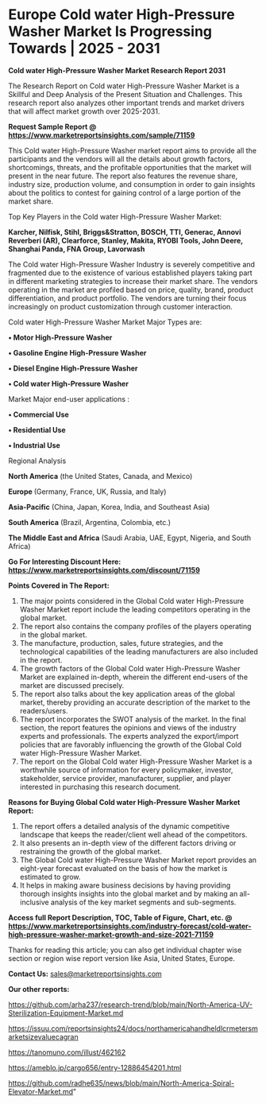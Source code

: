 # Europe Cold water High-Pressure Washer Market Is Progressing Towards | 2025 - 2031

<strong>Cold water High-Pressure Washer Market Research Report 2031</strong>

The Research Report on Cold water High-Pressure Washer Market is a Skillful and Deep Analysis of the Present Situation and Challenges. This research report also analyzes other important trends and market drivers that will affect market growth over 2025-2031.

<strong>Request Sample Report @ <a href=https://www.marketreportsinsights.com/sample/71159>https://www.marketreportsinsights.com/sample/71159</a></strong>

This Cold water High-Pressure Washer market report aims to provide all the participants and the vendors will all the details about growth factors, shortcomings, threats, and the profitable opportunities that the market will present in the near future. The report also features the revenue share, industry size, production volume, and consumption in order to gain insights about the politics to contest for gaining control of a large portion of the market share.

Top Key Players in the Cold water High-Pressure Washer Market:

<strong>Karcher, Nilfisk, Stihl, Briggs&Stratton, BOSCH, TTI, Generac, Annovi Reverberi (AR), Clearforce, Stanley, Makita, RYOBI Tools, John Deere, Shanghai Panda, FNA Group, Lavorwash</strong>

The Cold water High-Pressure Washer Industry is severely competitive and fragmented due to the existence of various established players taking part in different marketing strategies to increase their market share. The vendors operating in the market are profiled based on price, quality, brand, product differentiation, and product portfolio. The vendors are turning their focus increasingly on product customization through customer interaction.

Cold water High-Pressure Washer Market Major Types are:

<strong>• Motor High-Pressure Washer

• Gasoline Engine High-Pressure Washer

• Diesel Engine High-Pressure Washer

• Cold water High-Pressure Washer</strong>

Market Major end-user applications :

<strong>• Commercial Use

• Residential Use

• Industrial Use</strong>

Regional Analysis

</u><strong><b>North America</b></strong> (the United States, Canada, and Mexico)

<strong><b>Europe </b></strong>(Germany, France, UK, Russia, and Italy)

<strong><b>Asia-Pacific</b></strong> (China, Japan, Korea, India, and Southeast Asia)

<strong><b>South America</b></strong> (Brazil, Argentina, Colombia, etc.)

<strong><b>The Middle East and Africa</b></strong> (Saudi Arabia, UAE, Egypt, Nigeria, and South Africa)

<strong>Go For Interesting Discount Here: <a href=https://www.marketreportsinsights.com/discount/71159>https://www.marketreportsinsights.com/discount/71159</a></strong>

<strong>Points Covered in The Report:</strong>
<ol>
  <li>The major points considered in the Global Cold water High-Pressure Washer Market report include the leading competitors operating in the global market.</li>
  <li>The report also contains the company profiles of the players operating in the global market.</li>
  <li>The manufacture, production, sales, future strategies, and the technological capabilities of the leading manufacturers are also included in the report.</li>
  <li>The growth factors of the Global Cold water High-Pressure Washer Market are explained in-depth, wherein the different end-users of the market are discussed precisely.</li>
  <li>The report also talks about the key application areas of the global market, thereby providing an accurate description of the market to the readers/users.</li>
  <li>The report incorporates the SWOT analysis of the market. In the final section, the report features the opinions and views of the industry experts and professionals. The experts analyzed the export/import policies that are favorably influencing the growth of the Global Cold water High-Pressure Washer Market.</li>
  <li>The report on the Global Cold water High-Pressure Washer Market is a worthwhile source of information for every policymaker, investor, stakeholder, service provider, manufacturer, supplier, and player interested in purchasing this research document.</li>
</ol>
<strong>Reasons for Buying Global Cold water High-Pressure Washer Market Report:</strong>

<ol>
  <li>The report offers a detailed analysis of the dynamic competitive landscape that keeps the reader/client well ahead of the competitors.</li>
  <li>It also presents an in-depth view of the different factors driving or restraining the growth of the global market.</li>
  <li>The Global Cold water High-Pressure Washer Market report provides an eight-year forecast evaluated on the basis of how the market is estimated to grow.</li>
  <li>It helps in making aware business decisions by having providing thorough insights insights into the global market and by making an all-inclusive analysis of the key market segments and sub-segments.</li>
</ol>
<strong>Access full Report Description, TOC, Table of Figure, Chart, etc. @ <a href=https://www.marketreportsinsights.com/industry-forecast/cold-water-high-pressure-washer-market-growth-and-size-2021-71159>https://www.marketreportsinsights.com/industry-forecast/cold-water-high-pressure-washer-market-growth-and-size-2021-71159</a></strong>


Thanks for reading this article; you can also get individual chapter wise section or region wise report version like Asia, United States, Europe.

<strong>Contact Us:</strong>
sales@marketreportsinsights.com

<strong>Our other reports:</strong>

<a href=https://github.com/arha237/research-trend/blob/main/North-America-UV-Sterilization-Equipment-Market.md>https://github.com/arha237/research-trend/blob/main/North-America-UV-Sterilization-Equipment-Market.md</a>

<a href=https://issuu.com/reportsinsights24/docs/northamericahandheldlcrmetersmarketsizevaluecagran>https://issuu.com/reportsinsights24/docs/northamericahandheldlcrmetersmarketsizevaluecagran</a>

<a href=https://tanomuno.com/illust/462162>https://tanomuno.com/illust/462162</a>

<a href=https://ameblo.jp/cargo656/entry-12886454201.html>https://ameblo.jp/cargo656/entry-12886454201.html</a>

<a href=https://github.com/radhe635/news/blob/main/North-America-Spiral-Elevator-Market.md>https://github.com/radhe635/news/blob/main/North-America-Spiral-Elevator-Market.md</a>"
